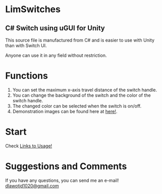 LimSwitches
===========
C# Switch using uGUI for Unity
-----------------------------
This source file is manufactured from C# and is easier to use with Unity than with Switch UI.

Anyone can use it in any field without restriction.


# Functions
1. You can set the maximum x-axis travel distance of the switch handle.
2. You can change the background of the switch and the color of the switch handle.
3. The changed color can be selected when the switch is on/off.
4. Demonstration images can be found here at [here!]().


# Start
Check [Links to Usage!](https://blog.naver.com/lonely_2/221674536233)

# Suggestions and Comments
If you have any questions, you can send me an e-mail!
dlawotjd1020@gmail.com